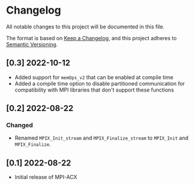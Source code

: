 # Changelog

All notable changes to this project will be documented in this file.

The format is based on [Keep a Changelog](https://keepachangelog.com/en/1.0.0/),
and this project adheres to [Semantic Versioning](https://semver.org/spec/v2.0.0.html).

## [0.3] 2022-10-12

- Added support for `memOps_v2` that can be enabled at compile time
- Added a compile time option to disable partitioned communication for
  compatibility with MPI libraries that don't support these functions

## [0.2] 2022-08-22

### Changed

- Renamed `MPIX_Init_stream` and `MPIX_Finalize_stream` to `MPIX_Init` and
  `MPIX_Finalize`.

## [0.1] 2022-08-22

- Initial release of MPI-ACX
